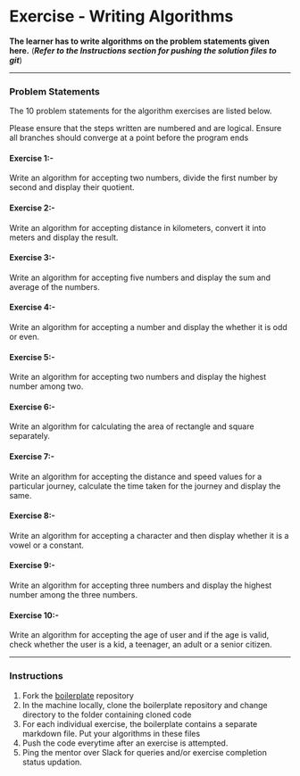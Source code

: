 # Exercise - Writing Algorithms  

**The learner has to write algorithms on the problem statements given here.** (***Refer to the Instructions section for pushing the solution files to git***)

---

### Problem Statements

The 10 problem statements for the algorithm exercises are listed below.

Please ensure that the steps written are numbered and are logical. Ensure all branches should converge at a point before the program ends

#### Exercise 1:-
Write an algorithm for accepting two numbers, divide the first number by second and display their quotient.

#### Exercise 2:-
Write an algorithm for accepting distance in kilometers, convert it into meters and display the result.

#### Exercise 3:-
Write an algorithm for accepting five numbers and display the sum and average of the numbers.

#### Exercise 4:-
Write an algorithm for accepting a number and display the whether it is odd or even.

#### Exercise 5:-
Write an algorithm for accepting two numbers and display the highest number among two.

#### Exercise 6:-
Write an algorithm for calculating the area of rectangle and square separately.

#### Exercise 7:-
Write an algorithm for accepting the distance and speed values for a particular journey, calculate the time taken for the journey and display the same.

#### Exercise 8:-
Write an algorithm for accepting a character and then display whether it is a vowel or a constant.

#### Exercise 9:-
Write an algorithm for accepting three numbers and display the highest number among the three numbers.

#### Exercise 10:-
Write an algorithm for accepting the age of user and if the age is valid, check whether the user is a kid, a teenager, an adult or a senior citizen.

---

### Instructions

1. Fork the [boilerplate](https://gitlab-cgi.stackroute.in/stack_problem_solving_techniques_boilerplates/algorithm_exercise) repository
2. In the machine locally, clone the boilerplate repository and change directory to the folder containing cloned code
3. For each individual exercise, the boilerplate contains a separate markdown file. Put your algorithms in these files
4. Push the code everytime after an exercise is attempted.
5. Ping the mentor over Slack for queries and/or exercise completion status updation.



